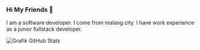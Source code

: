 ### Hi My Friends 👋

I am a software developer. I come from malang city. I have work experience as a junior fullstack developer.

<!--
**dickysamudra09/dickysamudra09** is a ✨ _special_ ✨ repository because its `README.md` (this file) appears on your GitHub profile.

Here are some ideas to get you started:

- 🔭 I’m currently working on ...
- 🌱 I’m currently learning ...
- 👯 I’m looking to collaborate on ...
- 🤔 I’m looking for help with ...
- 💬 Ask me about ...
- 📫 How to reach me: ...
- 😄 Pronouns: ...
- ⚡ Fun fact: ...
-->
![Grafik GitHub Stats](https://github-readme-stats.vercel.app/api?username=dickysamudra09&show_icons=true&theme=onedark)


